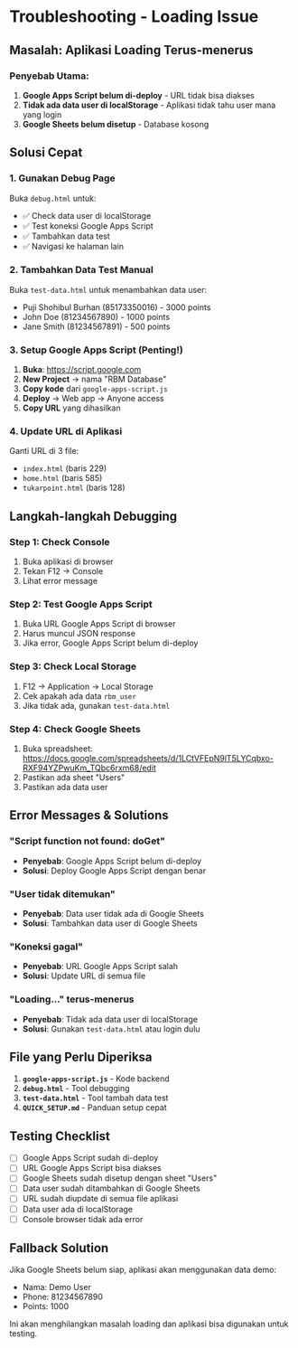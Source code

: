# Troubleshooting - Loading Issue

## Masalah: Aplikasi Loading Terus-menerus

### Penyebab Utama:
1. **Google Apps Script belum di-deploy** - URL tidak bisa diakses
2. **Tidak ada data user di localStorage** - Aplikasi tidak tahu user mana yang login
3. **Google Sheets belum disetup** - Database kosong

## Solusi Cepat

### 1. Gunakan Debug Page
Buka `debug.html` untuk:
- ✅ Check data user di localStorage
- ✅ Test koneksi Google Apps Script
- ✅ Tambahkan data test
- ✅ Navigasi ke halaman lain

### 2. Tambahkan Data Test Manual
Buka `test-data.html` untuk menambahkan data user:
- Puji Shohibul Burhan (85173350016) - 3000 points
- John Doe (81234567890) - 1000 points
- Jane Smith (81234567891) - 500 points

### 3. Setup Google Apps Script (Penting!)

1. **Buka**: https://script.google.com
2. **New Project** → nama "RBM Database"
3. **Copy kode** dari `google-apps-script.js`
4. **Deploy** → Web app → Anyone access
5. **Copy URL** yang dihasilkan

### 4. Update URL di Aplikasi

Ganti URL di 3 file:
- `index.html` (baris 229)
- `home.html` (baris 585)  
- `tukarpoint.html` (baris 128)

## Langkah-langkah Debugging

### Step 1: Check Console
1. Buka aplikasi di browser
2. Tekan F12 → Console
3. Lihat error message

### Step 2: Test Google Apps Script
1. Buka URL Google Apps Script di browser
2. Harus muncul JSON response
3. Jika error, Google Apps Script belum di-deploy

### Step 3: Check Local Storage
1. F12 → Application → Local Storage
2. Cek apakah ada data `rbm_user`
3. Jika tidak ada, gunakan `test-data.html`

### Step 4: Check Google Sheets
1. Buka spreadsheet: https://docs.google.com/spreadsheets/d/1LCtVFEpN9lT5LYCqbxo-RXF94YZPwuKm_TQbc6rxm68/edit
2. Pastikan ada sheet "Users"
3. Pastikan ada data user

## Error Messages & Solutions

### "Script function not found: doGet"
- **Penyebab**: Google Apps Script belum di-deploy
- **Solusi**: Deploy Google Apps Script dengan benar

### "User tidak ditemukan"
- **Penyebab**: Data user tidak ada di Google Sheets
- **Solusi**: Tambahkan data user di Google Sheets

### "Koneksi gagal"
- **Penyebab**: URL Google Apps Script salah
- **Solusi**: Update URL di semua file

### "Loading..." terus-menerus
- **Penyebab**: Tidak ada data user di localStorage
- **Solusi**: Gunakan `test-data.html` atau login dulu

## File yang Perlu Diperiksa

1. **`google-apps-script.js`** - Kode backend
2. **`debug.html`** - Tool debugging
3. **`test-data.html`** - Tool tambah data test
4. **`QUICK_SETUP.md`** - Panduan setup cepat

## Testing Checklist

- [ ] Google Apps Script sudah di-deploy
- [ ] URL Google Apps Script bisa diakses
- [ ] Google Sheets sudah disetup dengan sheet "Users"
- [ ] Data user sudah ditambahkan di Google Sheets
- [ ] URL sudah diupdate di semua file aplikasi
- [ ] Data user ada di localStorage
- [ ] Console browser tidak ada error

## Fallback Solution

Jika Google Sheets belum siap, aplikasi akan menggunakan data demo:
- Nama: Demo User
- Phone: 81234567890
- Points: 1000

Ini akan menghilangkan masalah loading dan aplikasi bisa digunakan untuk testing.
